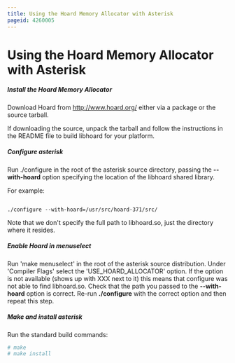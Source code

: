 ```yaml
---
title: Using the Hoard Memory Allocator with Asterisk
pageid: 4260005
---
```


Using the Hoard Memory Allocator with Asterisk
==============================================

##### Install the Hoard Memory Allocator

Download Hoard from <http://www.hoard.org/> either via a package or the source tarball.

If downloading the source, unpack the tarball and follow the instructions in the README file to build libhoard for your platform.

##### Configure asterisk

Run ./configure in the root of the asterisk source directory, passing the **--with-hoard** option specifying the location of the libhoard shared library.

For example:

```

./configure --with-hoard=/usr/src/hoard-371/src/

```

Note that we don't specify the full path to libhoard.so, just the directory where it resides.

##### Enable Hoard in menuselect

Run 'make menuselect' in the root of the asterisk source distribution. Under 'Compiler Flags' select the 'USE_HOARD_ALLOCATOR' option. If the option is not available (shows up with XXX next to it) this means that configure was not able to find libhoard.so. Check that the path you passed to the **--with-hoard** option is correct. Re-run **./configure** with the correct option and then repeat this step.

##### Make and install asterisk

Run the standard build commands:

```bash title=" " linenums="1"
# make
# make install

```
